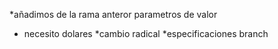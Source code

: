 
*añadimos de la rama anteror parametros de valor
* necesito dolares 
*cambio radical
*especificaciones branch
